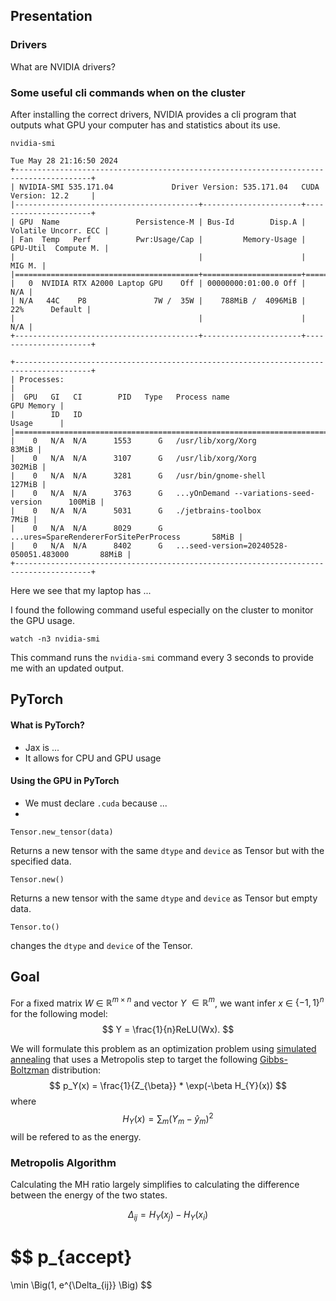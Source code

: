 
## Presentation
### Drivers
What are NVIDIA drivers?

### Some useful cli commands when on the cluster
After installing the correct drivers, 
NVIDIA provides a cli program that outputs what GPU your computer has
and statistics about its use.
```commandline
nvidia-smi
```
```commandline
Tue May 28 21:16:50 2024       
+---------------------------------------------------------------------------------------+
| NVIDIA-SMI 535.171.04             Driver Version: 535.171.04   CUDA Version: 12.2     |
|-----------------------------------------+----------------------+----------------------+
| GPU  Name                 Persistence-M | Bus-Id        Disp.A | Volatile Uncorr. ECC |
| Fan  Temp   Perf          Pwr:Usage/Cap |         Memory-Usage | GPU-Util  Compute M. |
|                                         |                      |               MIG M. |
|=========================================+======================+======================|
|   0  NVIDIA RTX A2000 Laptop GPU    Off | 00000000:01:00.0 Off |                  N/A |
| N/A   44C    P8               7W /  35W |    788MiB /  4096MiB |     22%      Default |
|                                         |                      |                  N/A |
+-----------------------------------------+----------------------+----------------------+
                                                                                         
+---------------------------------------------------------------------------------------+
| Processes:                                                                            |
|  GPU   GI   CI        PID   Type   Process name                            GPU Memory |
|        ID   ID                                                             Usage      |
|=======================================================================================|
|    0   N/A  N/A      1553      G   /usr/lib/xorg/Xorg                           83MiB |
|    0   N/A  N/A      3107      G   /usr/lib/xorg/Xorg                          302MiB |
|    0   N/A  N/A      3281      G   /usr/bin/gnome-shell                        127MiB |
|    0   N/A  N/A      3763      G   ...yOnDemand --variations-seed-version      100MiB |
|    0   N/A  N/A      5031      G   ./jetbrains-toolbox                           7MiB |
|    0   N/A  N/A      8029      G   ...ures=SpareRendererForSitePerProcess       58MiB |
|    0   N/A  N/A      8402      G   ...seed-version=20240528-050051.483000       88MiB |
+---------------------------------------------------------------------------------------+

```
Here we see that my laptop has ...


I found the following command useful especially on the cluster to monitor the GPU usage.
```commandline
watch -n3 nvidia-smi
```
This command runs the `nvidia-smi` command every 3 seconds to provide me with an updated output.

## PyTorch


#### What is PyTorch?
- Jax is ...
- It allows for CPU and GPU usage

#### Using the GPU in PyTorch
- We must declare `.cuda` because ...
- 
```
Tensor.new_tensor(data)
```
Returns a new tensor with the same `dtype` and `device` as Tensor but with the specified data.

```
Tensor.new()
```
Returns a new tensor with the same `dtype` and `device` as Tensor but empty data.

```
Tensor.to()
```
changes the `dtype` and `device` of the Tensor.


## Goal 
For a fixed matrix $W$ $\in$ $\mathbb{R}^{m \times n}$ and vector $Y$ $\in \mathbb{R}^{m}$, we want infer $x$ $\in$ $\{-1,1\}^{n}$ for the following model:
$$
Y = \frac{1}{n}ReLU(Wx).
$$

We will formulate this problem as an optimization problem using [simulated annealing](https://en.wikipedia.org/wiki/Simulated_annealing) that uses a Metropolis step to target the following [Gibbs-Boltzman](https://en.wikipedia.org/wiki/Boltzmann_distribution) distribution:
$$
p_Y(x) = \frac{1}{Z_{\beta}} * \exp(-\beta H_{Y}(x))
$$
where 
$$
H_{Y}(x) = \sum_{m}(Y_{m} - \hat{y}_{m})^{2}
$$
will be refered to as the energy.

### Metropolis Algorithm 
Calculating the MH ratio largely simplifies to calculating the difference between the energy of the two states.

$$
\Delta_{ij} = H_{Y}(x_{j}) - H_{Y}(x_{i})
$$

$$
p_{accept}
= 
\min \Big(1, e^{\Delta_{ij}} \Big)
$$